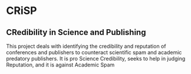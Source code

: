 # CRiSP
## CRedibility in Science and Publishing

This project deals with identifying the credibility and reputation of conferences and publishers to counteract scientific spam and academic predatory publishers.
It is pro Science Credibility, seeks to help in judging Reputation, and it is against Academic Spam
